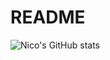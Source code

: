 # README
![Nico's GitHub stats](https://github-readme-stats.vercel.app/api?username=nico-zck&count_private=true&theme=vue-dark)

<!-- ![Nico's Top Langs](https://github-readme-stats.vercel.app/api/top-langs/?username=nico-zck) -->
<!-- ![Nico's wakatime stats](https://github-readme-stats.vercel.app/api/wakatime?username=nico-zck) -->
